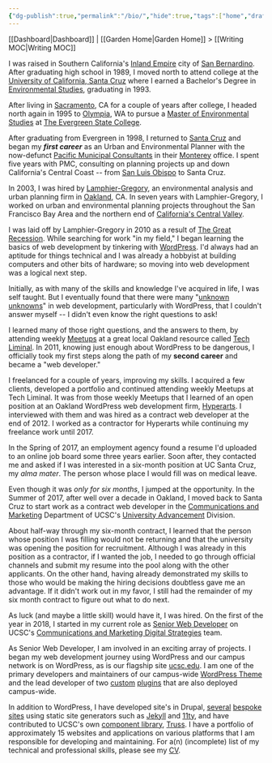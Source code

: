 ```yaml
---
{"dg-publish":true,"permalink":"/bio/","hide":true,"tags":["home","draft"],"noteIcon":"1","created":"2024-09-19T13:22:46.685-07:00","updated":"2024-09-20T15:45:56.877-07:00"}
---
```


[[Dashboard\|Dashboard]] | [[Garden Home\|Garden Home]] > [[Writing MOC\|Writing MOC]]

I was raised in Southern California's [Inland Empire](https://en.wikipedia.org/wiki/Inland_Empire) city of [San Bernardino](https://www.sbcity.org/). After graduating high school in 1989, I moved north to attend college at the [University of California, Santa Cruz](https://ucsc.edu) where I earned a Bachelor's Degree in [Environmental Studies](https://envs.ucsc.edu/), graduating in 1993. 

After living in [Sacramento](https://www.cityofsacramento.gov/), CA for a couple of years after college, I headed north again in 1995 to [Olympia](https://www.olympiawa.gov/), WA to pursue a [Master of Environmental Studies](https://www.evergreen.edu/academics/graduate-studies/master-environmental-studies) at [The Evergreen State College](https://www.evergreen.edu/).

After graduating from Evergreen in 1998, I returned to [Santa Cruz](https://www.cityofsantacruz.com/) and began my ***first career*** as an Urban and Environmental Planner with the now-defunct [Pacific Municipal Consultants](https://pitchbook.com/profiles/company/108326-44#overview) in their [Monterey](https://monterey.gov/) office. I spent five years with PMC, consulting on planning projects up and down California's Central Coast -- from [San Luis Obispo](https://www.slocity.org/) to Santa Cruz.

In 2003, I was hired by [Lamphier-Gregory](https://lamphier-gregory.com/), an environmental analysis and urban planning firm in [Oakland](https://www.oaklandca.gov/), CA. In seven years with Lamphier-Gregory, I worked on urban and environmental planning projects throughout the San Francisco Bay Area and the northern end of [California's Central Valley](https://ca.water.usgs.gov/projects/central-valley/about-central-valley.html). 

I was laid off by Lamphier-Gregory in 2010 as a result of [The Great Recession](https://www.federalreservehistory.org/essays/great-recession-and-its-aftermath). While searching for work "in my field," I began learning the basics of web development by tinkering with [WordPress](https://wordpress.org/). I'd always had an aptitude for things technical and I was already a hobbyist at building computers and other bits of hardware; so moving into web development was a logical next step.

Initially, as with many of the skills and knowledge I've acquired in life, I was self taught. But I eventually found that there were many "[unknown unknowns](https://en.wikipedia.org/wiki/There_are_unknown_unknowns)" in web development, particularly with WordPress, that I couldn't answer myself -- I didn't even know the right questions to ask! 

I learned many of those right questions, and the answers to them, by attending weekly [Meetups](https://www.meetup.com/) at a great local Oakland resource called [Tech Liminal](https://techliminal.com/). In 2011, knowing just enough about WordPress to be dangerous, I officially took my first steps along the path of my **second career** and became a "web developer." 

I freelanced for a couple of years, improving my skills. I acquired a few clients, developed a portfolio and continued attending weekly Meetups at Tech Liminal. It was from those weekly Meetups that I learned of an open position at an Oakland WordPress web development firm, [Hyperarts](https://www.hyperarts.com/). I interviewed with them and was hired as a contract web developer at the end of 2012. I worked as a contractor for Hyperarts while continuing my freelance work until 2017. 

In the Spring of 2017, an employment agency found a resume I'd uploaded to an online job board some three years earlier. Soon after, they contacted me and asked if I was interested in a six-month position at UC Santa Cruz, my *alma mater*. The person whose place I would fill was on medical leave. 

Even though it was *only for six months*, I jumped at the opportunity. In the Summer of 2017, after well over a decade in Oakland, I moved back to Santa Cruz to start work as a contract web developer in the [Communications and Marketing](https://communications.ucsc.edu/) Department of UCSC's [University Advancement](https://advancement.ucsc.edu/) Division.

About half-way through my six-month contract, I learned that the person whose position I was filling would not be returning and that the university was opening the position for recruitment. Although I was already in this position as a contractor, if I wanted the job, I needed to go through official channels and submit my resume into the pool along with the other applicants. On the other hand, having already demonstrated my skills to those who would be making the hiring decisions doubtless gave me an advantage. If it didn't work out in my favor, I still had the remainder of my six month contract to figure out what to do next.

As luck (and maybe a little skill) would have it, I was hired. On the first of the year in 2018, I started in my current role as [Senior Web Developer](https://campusdirectory.ucsc.edu/cd_detail?uid=jchafin) on UCSC's [Communications and Marketing Digital Strategies](https://advancement.ucsc.edu/about/the-team/communications-and-marketing/#digital-strategies) team. 

As Senior Web Developer, I am involved in an exciting array of projects. I began my web development journey using WordPress and our campus network is on WordPress, as is our flagship site [ucsc.edu](https://www.ucsc.edu/). I am one of the primary developers and maintainers of our campus-wide [WordPress Theme](https://github.com/ucsc/ucsc-2022) and the lead developer of two [custom](https://github.com/ucsc/ucsc-custom-functionality) [plugins](https://github.com/ucsc/ucsc-news-functionality) that are also deployed campus-wide.

In addition to WordPress, I have developed site's in Drupal, [several](https://inquiry.ucsc.edu/) [bespoke](https://reports.news.ucsc.edu/ethics-bowl/) [sites](https://giving.ucsc.edu/) using static site generators such as [Jekyll](https://jekyllrb.com/) and [11ty](https://www.11ty.dev/), and have contributed to UCSC's own [component library](https://www.uxpin.com/studio/blog/ui-component-library/), [Truss](https://github.com/ucsc/truss). I have a portfolio of approximately 15 websites and applications on various platforms that I am responsible for developing and maintaining. For a(n) (incomplete) list of my technical and professional skills, please see my [CV](https://jasonchafin.com/curriculum-vitae/).